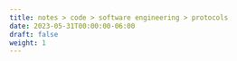 ```yaml
---
title: notes > code > software engineering > protocols
date: 2023-05-31T00:00:00-06:00
draft: false
weight: 1
---
```


